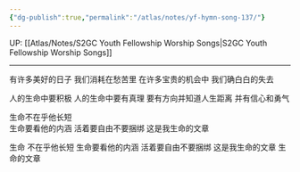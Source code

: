 ```yaml
---
{"dg-publish":true,"permalink":"/atlas/notes/yf-hymn-song-137/"}
---
```


UP: [[Atlas/Notes/S2GC Youth Fellowship Worship Songs\|S2GC Youth Fellowship Worship Songs]]

---


有许多美好的日子
我们消耗在愁苦里
在许多宝贵的机会中
我们确白白的失去

人的生命中要积极
人的生命中要有真理
要有方向并知道人生距离
并有信心和勇气

生命不在乎他长短  
生命要看他的内涵
活着要自由不要捆绑 
这是我生命的文章

生命 不在乎他长短
生命要看他的内涵
活着要自由不要捆绑
这是我生命的文章
生命的文章
